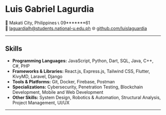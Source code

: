 # **Luis Gabriel Lagurdia**  
📍 Makati City, Philippines
📞 09*******61  
📧 laguardialh@students.national-u.edu.ph 
🌐 [github.com/luislaguardia](https://github.com/luislaguardia)

---

## **Skills**

- **Programming Languages:** JavaScript, Python, Dart, SQL, Java, C++, C#, PHP
- **Frameworks & Libraries:** React.js, Express.js, Tailwind CSS, Flutter, KivyMD, Laravel, Django
- **Tools & Platforms:** Git, Docker, Firebase, Postman  
- **Specializations:** Cybersecurity, Penetration Testing, Blockchain Development, Mobile and Web Development
- **Other Skills:** System Design, Robotics & Automation, Structural Analysis, Project Management, UI/UX

---

